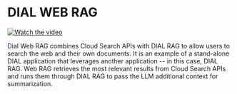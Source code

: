 # DIAL WEB RAG

[![Watch the video](https://img.youtube.com/vi/eYrrCegf-SI/mqdefault.jpg)](https://youtu.be/eYrrCegf-SI)

Dial Web RAG combines Cloud Search APIs with DIAL RAG to allow users to search the web and their own documents. It is an example of a stand-alone DIAL application that leverages another application -- in this case, DIAL RAG. Web RAG retrieves the most relevant results from Cloud Search APIs and runs them through DIAL RAG to pass the LLM additional context for summarization.
